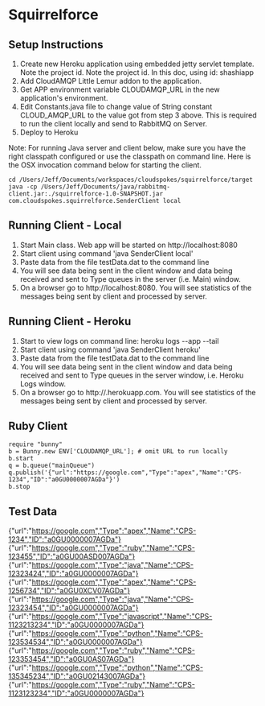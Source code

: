 # Squirrelforce

## Setup Instructions

1. Create new Heroku application using embedded jetty servlet template. Note the project id. 
Note the project id. In this doc, using id: shashiapp
2. Add CloudAMQP Little Lemur addon to the application. 
3. Get APP environment variable CLOUDAMQP_URL in the new application's environment. 
4. Edit Constants.java file to change value of String constant CLOUD_AMQP_URL to the value got from step 3 above. 
This is required to run the client locally and send to RabbitMQ on Server.
5. Deploy to Heroku 

Note: For running Java server and client below, make sure you have the right classpath configured 
or use the classpath on command line. Here is the OSX invocation command below for starting the client. 

	cd /Users/Jeff/Documents/workspaces/cloudspokes/squirrelforce/target
	java -cp /Users/Jeff/Documents/java/rabbitmq-client.jar:./squirrelforce-1.0-SNAPSHOT.jar com.cloudspokes.squirrelforce.SenderClient local

## Running Client - Local

1. Start Main class. Web app will be started on http://localhost:8080
2. Start client using command 'java SenderClient local' 
3. Paste data from the file testData.dat to the command line
4. You will see data being sent in the client window and data being received and sent to Type queues in the server (i.e. Main) window.
5. On a browser go to http://localhost:8080. You will see statistics of the messages being sent by client and processed by server. 

## Running Client - Heroku

1. Start to view logs on command line: heroku logs --app <yourapp> --tail
2. Start client using command 'java SenderClient heroku'
3. Paste data from the file testData.dat to the command line
4. You will see data being sent in the client window and data being received and sent to Type queues in the server window, i.e. Heroku Logs window.
5. On a browser go to http://<yourapp>.herokuapp.com. You will see statistics of the messages being sent by client and processed by server. 

## Ruby Client

	require "bunny"
	b = Bunny.new ENV['CLOUDAMQP_URL']; # omit URL to run locally
	b.start
	q = b.queue("mainQueue")
	q.publish('{"url":"https://google.com","Type":"apex","Name":"CPS-1234","ID":"a0GU0000007AGDa"}')
	b.stop


## Test Data

{"url":"https://google.com","Type":"apex","Name":"CPS-1234","ID":"a0GU0000007AGDa"}
{"url":"https://google.com","Type":"ruby","Name":"CPS-123455","ID":"a0GU00ASD007AGDa"}
{"url":"https://google.com","Type":"java","Name":"CPS-12323424","ID":"a0GU0000007AGDa"}
{"url":"https://google.com","Type":"apex","Name":"CPS-1256734","ID":"a0GU0XCV07AGDa"}
{"url":"https://google.com","Type":"java","Name":"CPS-12323454","ID":"a0GU0000007AGDa"}
{"url":"https://google.com","Type":"javascript","Name":"CPS-1123213234","ID":"a0GU0000007AGDa"}
{"url":"https://google.com","Type":"python","Name":"CPS-123534534","ID":"a0GU0000007AGDa"}
{"url":"https://google.com","Type":"ruby","Name":"CPS-123353454","ID":"a0GU0AS07AGDa"}
{"url":"https://google.com","Type":"python","Name":"CPS-135345234","ID":"a0GU02143007AGDa"}
{"url":"https://google.com","Type":"ruby","Name":"CPS-1123123234","ID":"a0GU0000007AGDa"}
